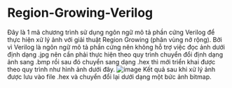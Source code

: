 # Region-Growing-Verilog
Đây là 1 mã chương trình sử dụng ngôn ngữ mô tả phần cứng Verilog để thực hiện xử lý ảnh với giải thuật Region Growing (phân vùng nở rộng).
Bởi vì Verilog là ngôn ngữ mô tả phần cứng nên không hỗ trợ việc đọc ảnh dưới định dạng .jpg nên cần phải thực hiện theo quy trình chuyển đổi định dạng ảnh sang .bmp rồi sau đó chuyển sang dạng .hex thì mới triển khai được theo quy trình như hình ảnh dưới đây.
![image](https://github.com/user-attachments/assets/ebd81024-3557-4665-880f-d5a52d548d9b)
Kết quả sau khi xử lý ảnh được lưu vào file .hex và chuyển đổi lại dưới dạng một bức ảnh bitmap.
